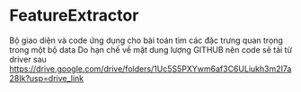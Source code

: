 # FeatureExtractor
Bộ giao diện và code ứng dụng cho bài toán tìm các đặc trưng quan trọng trong một bộ data
Do hạn chế về mặt dung lượng GITHUB nên code sẽ tải từ driver sau
https://drive.google.com/drive/folders/1Uc5S5PXYwm6af3C6ULiukh3m2I7a28Ik?usp=drive_link
